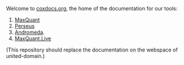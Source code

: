 Welcome to [coxdocs.org](https://yeroslaviz.github.io/coxdocs.github.io/index.html), the home of the documentation for our tools:

1. [MaxQuant](https://yeroslaviz.github.io/coxdocs.github.io/maxquant_functions.html)
2. [Perseus](https://yeroslaviz.github.io/coxdocs.github.io/perseus_instructions.html)
3. [Andromeda](https://yeroslaviz.github.io/coxdocs.github.io/andromeda_instructions.html).
4. [MaxQuant.Live](http://maxquantlive.readthedocs.io/)


(This repository should replace the documentation on the webspace of united-domain.)

